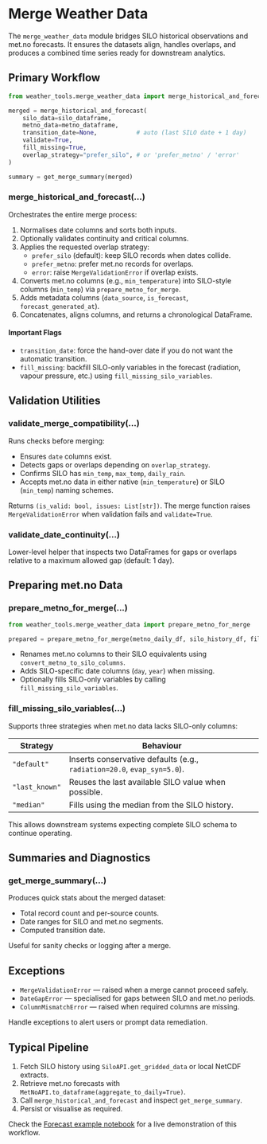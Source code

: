 # Merge Weather Data

The `merge_weather_data` module bridges SILO historical observations and met.no forecasts. It ensures the datasets align, handles overlaps, and produces a combined time series ready for downstream analytics.

## Primary Workflow

```python
from weather_tools.merge_weather_data import merge_historical_and_forecast, get_merge_summary

merged = merge_historical_and_forecast(
    silo_data=silo_dataframe,
    metno_data=metno_dataframe,
    transition_date=None,           # auto (last SILO date + 1 day)
    validate=True,
    fill_missing=True,
    overlap_strategy="prefer_silo", # or 'prefer_metno' / 'error'
)

summary = get_merge_summary(merged)
```

### merge_historical_and_forecast(...)

Orchestrates the entire merge process:

1. Normalises date columns and sorts both inputs.
2. Optionally validates continuity and critical columns.
3. Applies the requested overlap strategy:
   - `prefer_silo` (default): keep SILO records when dates collide.
   - `prefer_metno`: prefer met.no records for overlaps.
   - `error`: raise `MergeValidationError` if overlap exists.
4. Converts met.no columns (e.g., `min_temperature`) into SILO-style columns (`min_temp`) via `prepare_metno_for_merge`.
5. Adds metadata columns (`data_source`, `is_forecast`, `forecast_generated_at`).
6. Concatenates, aligns columns, and returns a chronological DataFrame.

#### Important Flags

- `transition_date`: force the hand-over date if you do not want the automatic transition.
- `fill_missing`: backfill SILO-only variables in the forecast (radiation, vapour pressure, etc.) using `fill_missing_silo_variables`.

## Validation Utilities

### validate_merge_compatibility(...)

Runs checks before merging:

- Ensures `date` columns exist.
- Detects gaps or overlaps depending on `overlap_strategy`.
- Confirms SILO has `min_temp`, `max_temp`, `daily_rain`.
- Accepts met.no data in either native (`min_temperature`) or SILO (`min_temp`) naming schemes.

Returns `(is_valid: bool, issues: List[str])`. The merge function raises `MergeValidationError` when validation fails and `validate=True`.

### validate_date_continuity(...)

Lower-level helper that inspects two DataFrames for gaps or overlaps relative to a maximum allowed gap (default: 1 day).

## Preparing met.no Data

### prepare_metno_for_merge(...)

```python
from weather_tools.merge_weather_data import prepare_metno_for_merge

prepared = prepare_metno_for_merge(metno_daily_df, silo_history_df, fill_missing=True)
```

- Renames met.no columns to their SILO equivalents using `convert_metno_to_silo_columns`.
- Adds SILO-specific date columns (`day`, `year`) when missing.
- Optionally fills SILO-only variables by calling `fill_missing_silo_variables`.

### fill_missing_silo_variables(...)

Supports three strategies when met.no data lacks SILO-only columns:

| Strategy      | Behaviour |
|---------------|-----------|
| `"default"`   | Inserts conservative defaults (e.g., `radiation=20.0`, `evap_syn=5.0`). |
| `"last_known"`| Reuses the last available SILO value when possible. |
| `"median"`    | Fills using the median from the SILO history. |

This allows downstream systems expecting complete SILO schema to continue operating.

## Summaries and Diagnostics

### get_merge_summary(...)

Produces quick stats about the merged dataset:

- Total record count and per-source counts.
- Date ranges for SILO and met.no segments.
- Computed transition date.

Useful for sanity checks or logging after a merge.

## Exceptions

- `MergeValidationError` — raised when a merge cannot proceed safely.
- `DateGapError` — specialised for gaps between SILO and met.no periods.
- `ColumnMismatchError` — raised when required columns are missing.

Handle exceptions to alert users or prompt data remediation.

## Typical Pipeline

1. Fetch SILO history using `SiloAPI.get_gridded_data` or local NetCDF extracts.
2. Retrieve met.no forecasts with `MetNoAPI.to_dataframe(aggregate_to_daily=True)`.
3. Call `merge_historical_and_forecast` and inspect `get_merge_summary`.
4. Persist or visualise as required.

Check the [Forecast example notebook](notebooks/metno_forecast_example.ipynb) for a live demonstration of this workflow.
